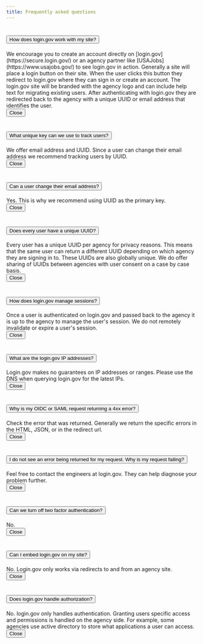 ```yaml
---
title: Frequently asked questions
---
```


<div class="usa-accordion usa-accordion-bordered" aria-multiselectable="true">

<h1 class="usa-accordion-heading">
<button class="usa-accordion-button" aria-controls="flow">
How does login.gov work with my site?
</button>
</h1>
<div id="flow" class="usa-accordion-container">
<div class="usa-accordion-content" markdown="1"  aria-expanded="true">
We encourage you to create an account directly on [login.gov](https://secure.login.gov/) or an agency partner like
[USAJobs](https://www.usajobs.gov/) to see login.gov in action.
Generally a site will place a login button on their site.  When the user clicks this button they redirect to login.gov
where they can sign in or create an account.  The login.gov site will be branded with the agency logo and can
include help text for migrating existing users.
After authenticating with login.gov they are redirected back to the agency with a unique UUID or email address that
identifies the user.
</div>
<button class="usa-accordion-close-button">Close</button>
</div>


<h1 class="usa-accordion-heading">
<button class="usa-accordion-button" aria-controls="user-key">
What unique key can we use to track users?
</button>
</h1>
<div id="user-key" class="usa-accordion-container">
<div class="usa-accordion-content" markdown="1">
We offer email address and UUID.  Since a user can change their email address we recommend tracking users by UUID.
</div>
<button class="usa-accordion-close-button">Close</button>
</div>


<h1 class="usa-accordion-heading">
<button class="usa-accordion-button" aria-controls="email">
Can a user change their email address?
</button>
</h1>
<div id="email" class="usa-accordion-container">
<div class="usa-accordion-content" markdown="1">
Yes.  This is why we recommend using UUID as the primary key.
</div>
<button class="usa-accordion-close-button">Close</button>
</div>


<h1 class="usa-accordion-heading">
<button class="usa-accordion-button" aria-controls="uuid">
Does every user have a unique UUID?
</button>
</h1>
<div id="uuid" class="usa-accordion-container">
<div class="usa-accordion-content" markdown="1">
Every user has a unique UUID per agency for privacy reasons.  This means that the same user can return a different UUID depending on which agency they are signing in to.  These UUIDs are also globally unique.  We do offer sharing of UUIDs between agencies with user consent on a case by case basis.
</div>
<button class="usa-accordion-close-button">Close</button>
</div>


<h1 class="usa-accordion-heading">
<button class="usa-accordion-button" aria-controls="sessions">
How does login.gov manage sessions?
</button>
</h1>
<div id="sessions" class="usa-accordion-container">
<div class="usa-accordion-content" markdown="1">
Once a user is authenticated on login.gov and passed back to the agency it is up to the agency to manage the user's session.
We do not remotely invalidate or expire a user's session.
</div>
<button class="usa-accordion-close-button">Close</button>
</div>



<h1 class="usa-accordion-heading">
<button class="usa-accordion-button" aria-controls="ip-address">
What are the login.gov IP addresses?
</button>
</h1>
<div id="ip-address" class="usa-accordion-container">
<div class="usa-accordion-content" markdown="1">
Login.gov makes no guarantees on IP addresses or ranges.  Please use the DNS when querying login.gov for the latest IPs.
</div>
<button class="usa-accordion-close-button">Close</button>
</div>


<h1 class="usa-accordion-heading">
<button class="usa-accordion-button" aria-controls="4xx-error">
Why is my OIDC or SAML request returning a 4xx error?
</button>
</h1>
<div id="4xx-error" class="usa-accordion-container">
<div class="usa-accordion-content" markdown="1">
Check the error that was returned.  Generally we return the specific errors in the HTML, JSON, or in the redirect url.
</div>
<button class="usa-accordion-close-button">Close</button>
</div>


<h1 class="usa-accordion-heading">
<button class="usa-accordion-button" aria-controls="request-error">
I do not see an error being returned for my request. Why is my request failing?
</button>
</h1>
<div id="request-error" class="usa-accordion-container">
<div class="usa-accordion-content" markdown="1">
Feel free to contact the engineers at login.gov.  They can help diagnose your problem further.
</div>
<button class="usa-accordion-close-button">Close</button>
</div>


<h1 class="usa-accordion-heading">
<button class="usa-accordion-button" aria-controls="2fa">
Can we turn off two factor authentication?
</button>
</h1>
<div id="2fa" class="usa-accordion-container">
<div class="usa-accordion-content" markdown="1">
No.
</div>
<button class="usa-accordion-close-button">Close</button>
</div>


<h1 class="usa-accordion-heading">
<button class="usa-accordion-button" aria-controls="embed">
Can I embed login.gov on my site?
</button>
</h1>
<div id="embed" class="usa-accordion-container">
<div class="usa-accordion-content" markdown="1">
No.  Login.gov only works via redirects to and from an agency site.
</div>
<button class="usa-accordion-close-button">Close</button>
</div>


<h1 class="usa-accordion-heading">
<button class="usa-accordion-button" aria-controls="authorization">
Does login.gov handle authorization?
</button>
</h1>
<div id="authorization" class="usa-accordion-container">
<div class="usa-accordion-content" markdown="1">
No.  login.gov only handles authentication. Granting users specific access and permissions is handled on the agency side.  For example, some agencies use active directory to store what applications a user can access.
</div>
<button class="usa-accordion-close-button">Close</button>
</div>

</div>
